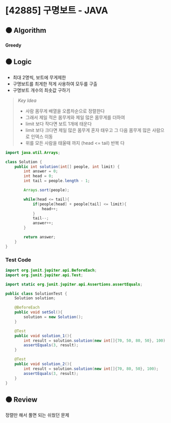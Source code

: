 # [42885] 구명보트 - JAVA

## :black_circle: Algorithm
**Greedy**

## :black_circle: Logic

- 최대 2명씩, 보트에 무게제한
- 구명보트를 최게한 적게 사용하여 모두를 구출
- 구명보트 개수의 최솟값 구하기

> _Key Idea_
> - 사람 몸무게 배열을 오름차순으로 정렬한다
> - 그래서 제일 적은 몸무게와 제일 많은 몸무게를 더하여
>  - limit 보다 작다면 보트 1개에 태운다
>  - limit 보다 크다면 제일 많은 몸무게 혼자 태우고 그 다음 몸무게 많은 사람으로 인덱스 이동
> - 위를 모든 사람을 태울때 까지 (head <= tail) 반복 다

```Java
import java.util.Arrays;

class Solution {
    public int solution(int[] people, int limit) {
        int answer = 0;
        int head = 0;
        int tail = people.length - 1;

        Arrays.sort(people);

        while(head <= tail){
            if(people[head] + people[tail] <= limit){
                head++;
            }
            tail--;
            answer++;
        }

        return answer;
    }
}
```

### Test Code

```Java
import org.junit.jupiter.api.BeforeEach;
import org.junit.jupiter.api.Test;

import static org.junit.jupiter.api.Assertions.assertEquals;

public class SolutionTest {
    Solution solution;

    @BeforeEach
    public void setSol(){
        solution = new Solution();
    }

    @Test
    public void solution_1(){
        int result = solution.solution(new int[]{70, 50, 80, 50}, 100);
        assertEquals(3, result);
    }

    @Test
    public void solution_2(){
        int result = solution.solution(new int[]{70, 80, 50}, 100);
        assertEquals(3, result);
    }
}

```

## :black_circle: Review
정렬만 해서 풀면 되는 쉬웠던 문제
